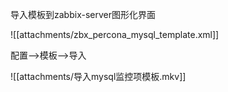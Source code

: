 导入模板到zabbix-server图形化界面

![[attachments/zbx_percona_mysql_template.xml]]

配置-->模板-->导入 

![[attachments/导入mysql监控项模板.mkv]]